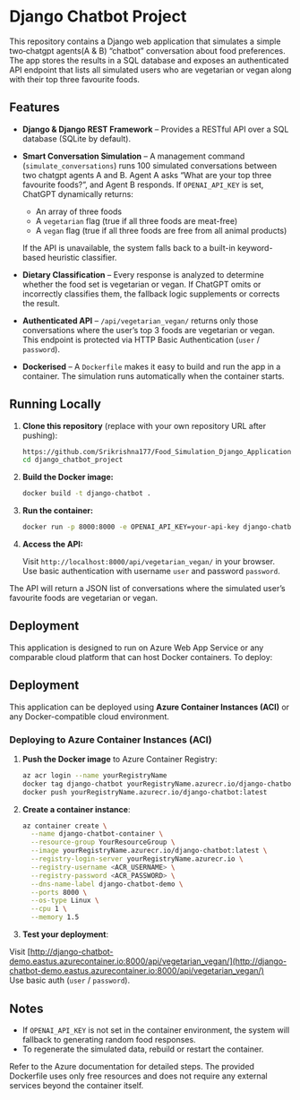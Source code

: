 # Django Chatbot Project

This repository contains a Django web application that simulates a simple two‑chatgpt agents(A & B) “chatbot” conversation about food preferences.  The app stores the results in a SQL database and exposes an authenticated API endpoint that lists all simulated users who are vegetarian or vegan along with their top three favourite foods.

## Features

* **Django & Django REST Framework** – Provides a RESTful API over a SQL database (SQLite by default).
* **Smart Conversation Simulation** – A management command (`simulate_conversations`) runs 100 simulated conversations between two chatgpt agents A and B. Agent A asks “What are your top three favourite foods?”, and Agent B responds. If `OPENAI_API_KEY` is set, ChatGPT dynamically returns:
  - An array of three foods
  - A `vegetarian` flag (true if all three foods are meat-free)
  - A `vegan` flag (true if all three foods are free from all animal products)

  If the API is unavailable, the system falls back to a built-in keyword-based heuristic classifier.
* **Dietary Classification** – Every response is analyzed to determine whether the food set is vegetarian or vegan. If ChatGPT omits or incorrectly classifies them, the fallback logic supplements or corrects the result.
* **Authenticated API** – `/api/vegetarian_vegan/` returns only those conversations where the user’s top 3 foods are vegetarian or vegan. This endpoint is protected via HTTP Basic Authentication (`user` / `password`).
* **Dockerised** – A `Dockerfile` makes it easy to build and run the app in a container. The simulation runs automatically when the container starts.

## Running Locally

1. **Clone this repository** (replace with your own repository URL after pushing):

   ```bash
   https://github.com/Srikrishna177/Food_Simulation_Django_Application.git
   cd django_chatbot_project
   ```

2. **Build the Docker image:**

   ```bash
   docker build -t django-chatbot .
   ```

3. **Run the container:**

   ```bash
   docker run -p 8000:8000 -e OPENAI_API_KEY=your-api-key django-chatbot
   ```

4. **Access the API:**

   Visit `http://localhost:8000/api/vegetarian_vegan/` in your browser.  Use basic authentication with username `user` and password `password`.

The API will return a JSON list of conversations where the simulated user’s favourite foods are vegetarian or vegan.

## Deployment

This application is designed to run on Azure Web App Service or any comparable cloud platform that can host Docker containers.  To deploy:

## Deployment

This application can be deployed using **Azure Container Instances (ACI)** or any Docker-compatible cloud environment.

### Deploying to Azure Container Instances (ACI)

1. **Push the Docker image** to Azure Container Registry:
   ```bash
   az acr login --name yourRegistryName
   docker tag django-chatbot yourRegistryName.azurecr.io/django-chatbot:latest
   docker push yourRegistryName.azurecr.io/django-chatbot:latest
   ```

2. **Create a container instance**:
   ```bash
   az container create \
     --name django-chatbot-container \
     --resource-group YourResourceGroup \
     --image yourRegistryName.azurecr.io/django-chatbot:latest \
     --registry-login-server yourRegistryName.azurecr.io \
     --registry-username <ACR_USERNAME> \
     --registry-password <ACR_PASSWORD> \
     --dns-name-label django-chatbot-demo \
     --ports 8000 \
     --os-type Linux \
     --cpu 1 \
     --memory 1.5
   ```

3. **Test your deployment**:

Visit [http://django-chatbot-demo.eastus.azurecontainer.io:8000/api/vegetarian_vegan/](http://django-chatbot-demo.eastus.azurecontainer.io:8000/api/vegetarian_vegan/)  
   Use basic auth (`user` / `password`).

## Notes

- If `OPENAI_API_KEY` is not set in the container environment, the system will fallback to generating random food responses.
- To regenerate the simulated data, rebuild or restart the container.


Refer to the Azure documentation for detailed steps.  The provided Dockerfile uses only free resources and does not require any external services beyond the container itself.
